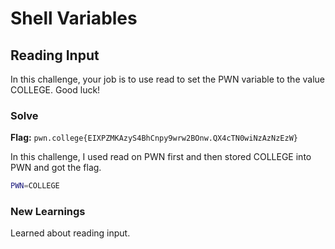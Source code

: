 # Shell Variables

## Reading Input
In this challenge, your job is to use read to set the PWN variable to the value COLLEGE. Good luck!

### Solve
**Flag:** `pwn.college{EIXPZMKAzyS4BhCnpy9wrw2BOnw.QX4cTN0wiNzAzNzEzW}`

In this challenge, I used read on PWN first and then stored COLLEGE into PWN and got the flag.

```bash
PWN=COLLEGE
```

### New Learnings
Learned about reading input.
